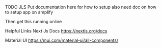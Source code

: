 TODO JLS
Put documentation here for how to setup
also need doc on how to setup app on amplify

Then get this running online

Helpful Links
Next Js Docs
https://nextjs.org/docs

Material UI
https://mui.com/material-ui/all-components/